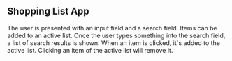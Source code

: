 ## Shopping List App

The user is presented with an input field and a search field.
Items can be added to an active list.
Once the user types something into the search field, a list of search results is shown.
When an item is clicked, it´s added to the active list.
Clicking an item of the active list will remove it.
